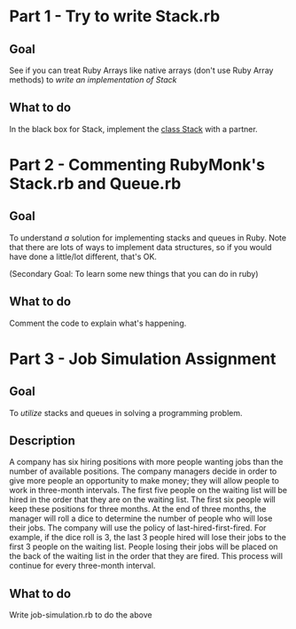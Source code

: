 # Part 1 - Try to write Stack.rb

## Goal
See if you can treat Ruby Arrays like native arrays (don't use Ruby Array methods) to _write an implementation of Stack_

## What to do
In the black box for Stack, implement the [class Stack](https://rubymonk.com/learning/books/4-ruby-primer-ascent/chapters/33-advanced-arrays/lessons/86-stacks-and-queues) with a partner.

# Part 2 - Commenting RubyMonk's Stack.rb and Queue.rb

## Goal
To understand _a_ solution for implementing stacks and queues in Ruby. Note that there are lots of ways to implement data structures, so if you would have done a little/lot different, that's OK.

(Secondary Goal: To learn some new things that you can do in ruby)

## What to do
Comment the code to explain what's happening.

# Part 3 - Job Simulation Assignment

## Goal
To _utilize_ stacks and queues in solving a programming problem.

## Description
A company has six hiring positions with more people wanting jobs than the number of available positions.  The company managers decide in order to give more people an opportunity to make money; they will allow people to work in three-month intervals. The first five people on the waiting list will be hired in the order that they are on the waiting list.  The first six people will keep these positions for three months.  At the end of three months, the manager will roll a dice to determine the number of people who will lose their jobs. The company will use the policy of last-hired-first-fired.  For example, if the dice roll is 3, the last 3 people hired will lose their jobs to the first 3 people on the waiting list. People losing their jobs will be placed on the back of the waiting list in the order that they are fired. This process will continue for every three-month interval.

## What to do
Write job-simulation.rb to do the above
